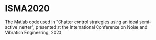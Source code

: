 # ISMA2020
The Matlab code used in "Chatter control strategies using an ideal semi-active inerter", presented at the International Conference on Noise and Vibration Engineering, 2020
